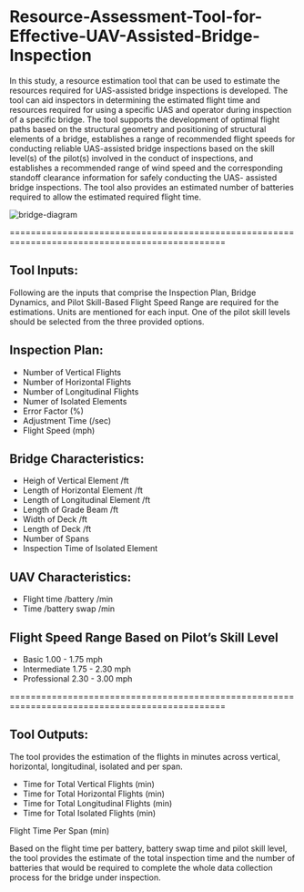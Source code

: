 # Resource-Assessment-Tool-for-Effective-UAV-Assisted-Bridge-Inspection

In this study, a resource estimation tool that can be used to estimate the resources required for UAS-assisted bridge inspections is developed. The tool can aid inspectors in determining the estimated flight time and resources required for using a specific UAS and operator during inspection of a specific bridge. The tool supports the development of optimal flight paths based on the structural geometry and positioning of structural elements of a bridge, establishes a range of recommended flight speeds for conducting reliable UAS-assisted bridge inspections based on the skill level(s) of the pilot(s) involved in the conduct of inspections, and establishes a recommended range of wind speed and the corresponding standoff clearance information for safely conducting the UAS- assisted bridge inspections. The tool also provides an estimated number of batteries required to allow the estimated required flight time.

![bridge-diagram](https://github.com/ACCESSLab/Resource-Assessment-Tool-for-Effective-UAV-Assisted-Bridge-Inspection/assets/20880304/f0e6177c-bdfd-4eac-90f0-b164e8baa187)

===============================================================================================

## Tool Inputs:

Following are the inputs that comprise the Inspection Plan, Bridge Dynamics, and Pilot Skill-Based Flight Speed Range are required for the estimations. Units are mentioned for each input. One of the pilot skill levels should be selected from the three provided options.

## Inspection Plan:

* Number of Vertical Flights
* Number of Horizontal Flights
* Number of Longitudinal Flights
* Numer of Isolated Elements
* Error Factor (%)
* Adjustment Time	(/sec)
* Flight Speed (mph)


## Bridge Characteristics:			

* Heigh of Vertical Element       /ft
* Length of Horizontal Element    /ft
* Length of Longitudinal Element  /ft
* Length of Grade Beam            /ft
* Width of Deck                   /ft
* Length of Deck                  /ft
* Number of Spans		
* Inspection Time of Isolated Element		

## UAV Characteristics:		

* Flight time /battery	/min
* Time /battery swap    /min

## Flight Speed Range Based on Pilot’s Skill Level

* Basic	        1.00 - 1.75		mph
* Intermediate	1.75 - 2.30		mph
* Professional	2.30 - 3.00		mph

===============================================================================================

## Tool Outputs:

The tool provides the estimation of the flights in minutes across vertical, horizontal, longitudinal, isolated and per span.

* Time for Total Vertical Flights     (min)
* Time for Total Horizontal Flights   (min)
* Time for Total Longitudinal Flights (min)
* Time for Total Isolated Flights     (min)

Flight Time Per Span (min)

Based on the flight time per battery, battery swap time and pilot skill level, the tool provides the estimate of the total inspection time and the number of batteries that would be required to complete the whole data collection process for the bridge under inspection.
